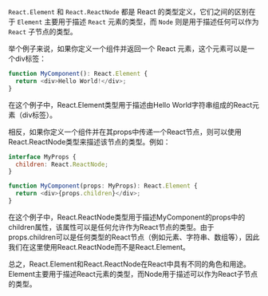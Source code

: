 
`React.Element` 和 `React.ReactNode` 都是 React 的类型定义，它们之间的区别在于 `Element` 主要用于描述 `React` 元素的类型，而 `Node` 则是用于描述任何可以作为 `React` 子节点的类型。

举个例子来说，如果你定义一个组件并返回一个 React 元素，这个元素可以是一个div标签：

```js
function MyComponent(): React.Element {
  return <div>Hello World!</div>;
}
```

在这个例子中，React.Element类型用于描述由Hello World字符串组成的React元素（div标签）。

相反，如果你定义一个组件并在其props中传递一个React节点，则可以使用React.ReactNode类型来描述该节点的类型。例如：

```js
interface MyProps {
  children: React.ReactNode;
}

function MyComponent(props: MyProps): React.Element {
  return <div>{props.children}</div>;
}
```

在这个例子中，React.ReactNode类型用于描述MyComponent的props中的children属性，该属性可以是任何允许作为React节点的类型。由于props.children可以是任何类型的React节点（例如元素、字符串、数组等），因此我们在这里使用React.ReactNode而不是React.Element。

总之，React.Element和React.ReactNode在React中具有不同的角色和用途。Element主要用于描述React元素的类型，而Node用于描述可以作为React子节点的类型。